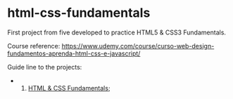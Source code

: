 # html-css-fundamentals

First project from five developed to practice HTML5 & CSS3 Fundamentals. 

Course reference: https://www.udemy.com/course/curso-web-design-fundamentos-aprenda-html-css-e-javascript/

Guide line to the projects: 
- 1. [HTML & CSS Fundamentals](https://github.com/Arth-Monteiro/html-css-fundamentals);